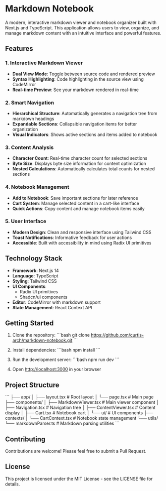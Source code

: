 # Markdown Notebook

A modern, interactive markdown viewer and notebook organizer built with Next.js and TypeScript. This application allows users to view, organize, and manage markdown content with an intuitive interface and powerful features.

## Features

### 1. Interactive Markdown Viewer
- **Dual View Mode**: Toggle between source code and rendered preview
- **Syntax Highlighting**: Code highlighting in the source view using CodeMirror
- **Real-time Preview**: See your markdown rendered in real-time

### 2. Smart Navigation
- **Hierarchical Structure**: Automatically generates a navigation tree from markdown headings
- **Expandable Sections**: Collapsible navigation items for better organization
- **Visual Indicators**: Shows active sections and items added to notebook

### 3. Content Analysis
- **Character Count**: Real-time character count for selected sections
- **Byte Size**: Displays byte size information for content optimization
- **Nested Calculations**: Automatically calculates total counts for nested sections

### 4. Notebook Management
- **Add to Notebook**: Save important sections for later reference
- **Cart System**: Manage selected content in a cart-like interface
- **Quick Actions**: Copy content and manage notebook items easily

### 5. User Interface
- **Modern Design**: Clean and responsive interface using Tailwind CSS
- **Toast Notifications**: Informative feedback for user actions
- **Accessible**: Built with accessibility in mind using Radix UI primitives

## Technology Stack

- **Framework**: Next.js 14
- **Language**: TypeScript
- **Styling**: Tailwind CSS
- **UI Components**: 
  - Radix UI primitives
  - Shadcn/ui components
- **Editor**: CodeMirror with markdown support
- **State Management**: React Context API

## Getting Started

1. Clone the repository:
\`\`\`bash
git clone https://github.com/curtis-arch/markdown-notebook.git
\`\`\`

2. Install dependencies:
\`\`\`bash
npm install
\`\`\`

3. Run the development server:
\`\`\`bash
npm run dev
\`\`\`

4. Open [http://localhost:3000](http://localhost:3000) in your browser

## Project Structure

\`\`\`
├── app/
│   ├── layout.tsx       # Root layout
│   └── page.tsx         # Main page
├── components/
│   ├── MarkdownViewer.tsx    # Main viewer component
│   ├── Navigation.tsx        # Navigation tree
│   ├── ContentViewer.tsx     # Content display
│   ├── Cart.tsx             # Notebook cart
│   └── ui/                  # UI components
├── contexts/
│   └── CartContext.tsx      # Notebook state management
└── utils/
    └── markdownParser.ts    # Markdown parsing utilities
\`\`\`

## Contributing

Contributions are welcome! Please feel free to submit a Pull Request.

## License

This project is licensed under the MIT License - see the LICENSE file for details. 
